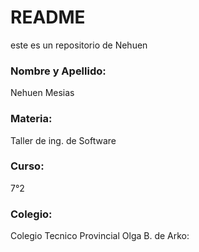 # README #

este es un repositorio de Nehuen

### Nombre y Apellido: ###
Nehuen Mesias

### Materia: ###
Taller de ing. de Software

### Curso: ###
7°2

### Colegio: ###
Colegio Tecnico Provincial Olga B. de Arko:
